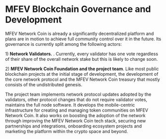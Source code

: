 # MFEV Blockchain Governance and Development

MFEV Network Coin is already a significantly decentralized platform and plans are in motion to achieve full community control over it in the future. Its governance is currently split among the following actors:

1\) **Network Validators.** . Currently, every validator has one vote regardless of their share of the overall network stake but this is likely to change soon.

2\) **MFEV Network Coin Foundation and the project team**. Like most public blockchain projects at the initial stage of development, the development of the core network protocol and the MFEV Network Coin treasury that mostly consists of the undistributed genesis.

The project team implements network protocol updates adopted by the validators, other protocol changes that do not require validator votes, maintains the full node software. It develops the mobile-centric infrastructure for creating and managing token communities on MFEV Network Coin. It also works on boosting the adoption of the network through improving the MFEV Network Coin tech stack, securing new partnerships and integrations, onboarding ecosystem projects and marketing the platform within the crypto space and beyond.
